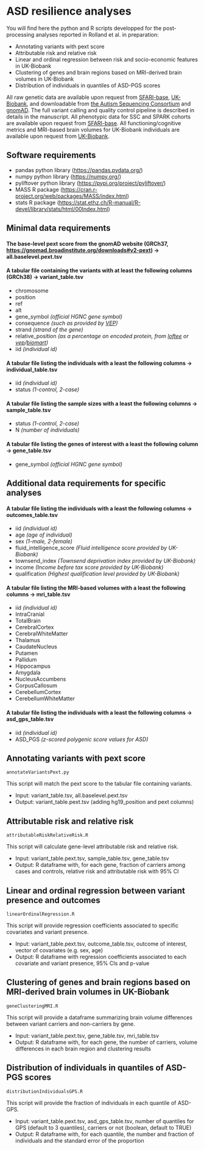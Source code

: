 # ASD resilience analyses

You will find here the python and R scripts developped for the post-processing analyses reported in Rolland et al. in preparation:
- Annotating variants with pext score
- Attributable risk and relative risk
- Linear and ordinal regression between risk and socio-economic features in UK-Biobank
- Clustering of genes and brain regions based on MRI-derived brain volumes in UK-Biobank
- Distribution of individuals in quantiles of ASD-PGS scores

All raw genetic data are available upon request from [SFARI-base](https://sfari.org/sfari-base), [UK-Biobank](https://www.ukbiobank.ac.uk/), and downloadable from [the Autism Sequencing Consortium](https://genome.emory.edu/ASC/) and [gnomAD](https://gnomad.broadinstitute.org/downloads). The full variant calling and quality control pipeline is described in details in the manuscript. All phenotypic data for SSC and SPARK cohorts are available upon request from [SFARI-base](https://sfari.org/sfari-base). All functioning/cognitive metrics and MRI-based brain volumes for UK-Biobank individuals are available upon request from [UK-Biobank](https://www.ukbiobank.ac.uk/).


## Software requirements
* pandas python library (https://pandas.pydata.org/)
* numpy python library (https://numpy.org/)
* pyliftover python library (https://pypi.org/project/pyliftover/)
* MASS R package (https://cran.r-project.org/web/packages/MASS/index.html)
* stats R package (https://stat.ethz.ch/R-manual/R-devel/library/stats/html/00Index.html)

## Minimal data requirements

#### The base-level pext score from the gnomAD website (GRCh37, https://gnomad.broadinstitute.org/downloads#v2-pext) -> all.baselevel.pext.tsv

#### A tabular file containing the variants with at least the following columns (GRCh38) -> variant_table.tsv
- chromosome
- position
- ref
- alt
- gene_symbol *(official HGNC gene symbol)*
- consequence *(such as provided by [VEP](https://www.ensembl.org/Tools/VEP))*
- strand *(strand of the gene)*
- relative_position *(as a percentage on encoded protein, from [loftee](https://github.com/konradjk/loftee) or [vep](https://www.ensembl.org/Tools/VEP)/[biomart](https://www.ensembl.org/biomart/martview/))*
- iid *(individual id)*

#### A tabular file listing the individuals with a least the following columns -> individual_table.tsv
- iid *(individual id)*
- status *(1-control, 2-case)*

#### A tabular file listing the sample sizes with a least the following columns -> sample_table.tsv
- status *(1-control, 2-case)*
- N *(number of individuals)*

#### A tabular file listing the genes of interest with a least the following column -> gene_table.tsv
- gene_symbol *(official HGNC gene symbol)*


## Additional data requirements for specific analyses

#### A tabular file listing the individuals with a least the following columns -> outcomes_table.tsv
- iid *(individual id)*
- age *(age of individual)*
- sex *(1-male, 2-female)*
- fluid_intelligence_score *(Fluid intelligence score provided by UK-Biobank)*
- townsend_index *(Townsend deprivation index provided by UK-Biobank)*
- income *(Income before tax score provided by UK-Biobank)*
- qualification *(Highest qualification level provided by UK-Biobank)*

#### A tabular file listing the MRI-based volumes with a least the following columns -> mri_table.tsv
- iid *(individual id)*
- IntraCranial
- TotalBrain
- CerebralCortex
- CerebralWhiteMatter
- Thalamus
- CaudateNucleus
- Putamen
- Pallidum
- Hippocampus
- Amygdala
- NucleusAccumbens
- CorpusCallosum
- CerebellumCortex
- CerebellumWhiteMatter

#### A tabular file listing the individuals with a least the following columns -> asd_gps_table.tsv
- iid *(individual id)*
- ASD_PGS *(z-scored polygenic score values for ASD)*


## Annotating variants with pext score
```
annotateVariantsPext.py
```
This script will match the pext score to the tabular file containing variants.
- Input: variant_table.tsv, all.baselevel.pext.tsv
- Output: variant_table.pext.tsv (adding hg19_position and pext columns)

## Attributable risk and relative risk
```
attributableRiskRelativeRisk.R
```
This script will calculate gene-level attributable risk and relative risk.
- Input: variant_table.pext.tsv, sample_table.tsv, gene_table.tsv
- Output: R dataframe with, for each gene, fraction of carriers among cases and controls, relative risk and attributable risk with 95% CI

## Linear and ordinal regression between variant presence and outcomes
```
linearOrdinalRegression.R
```
This script will provide regression coefficients associated to specific covariates and variant presence.
- Input: variant_table.pext.tsv, outcome_table.tsv, outcome of interest, vector of covariates (e.g. sex, age)
- Output: R dataframe with regression coefficients associated to each covariate and variant presence, 95% CIs and p-value


## Clustering of genes and brain regions based on MRI-derived brain volumes in UK-Biobank
```
geneClusteringMRI.R
```
This script will provide a dataframe summarizing brain volume differences between variant carriers and non-carriers by gene.
- Input: variant_table.pext.tsv, gene_table.tsv, mri_table.tsv
- Output: R dataframe with, for each gene, the number of carriers, volume differences in each brain region and clustering results


## Distribution of individuals in quantiles of ASD-PGS scores
```
distributionIndividualsGPS.R
```
This script will provide the fraction of individuals in each quantile of ASD-GPS.
- Input: variant_table.pext.tsv, asd_gps_table.tsv, number of quantiles for GPS (default to 3 quantiles), carriers or not (boolean, default to TRUE)
- Output: R dataframe with, for each quantile, the number and fraction of individuals and the standard error of the proportion



